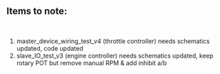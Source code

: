 ## Items to note:  
<br>
 
1. master_device_wiring_test_v4 (throttle controller) needs schematics updated, code updated
2. slave_IO_test_v3 (engine controller) needs schematics updated, keep rotary POT but remove manual RPM & add inhibit a/b
##

<br>
